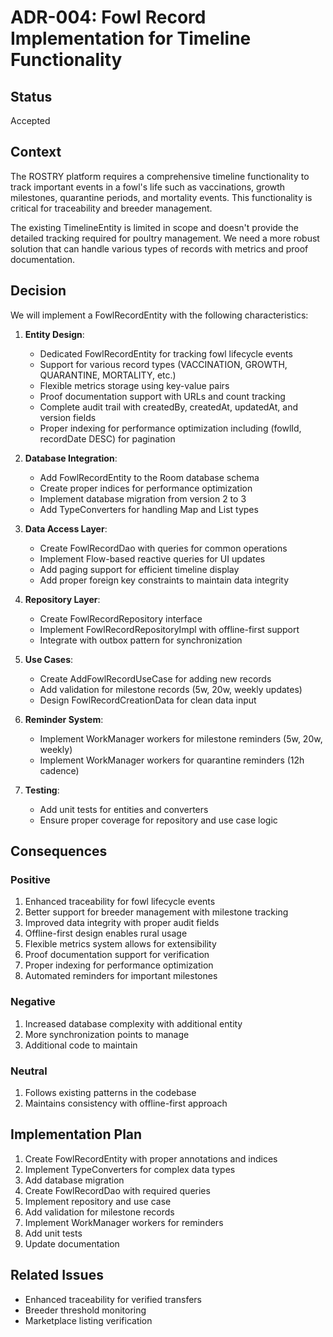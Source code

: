 # ADR-004: Fowl Record Implementation for Timeline Functionality

## Status

Accepted

## Context

The ROSTRY platform requires a comprehensive timeline functionality to track important events in a fowl's life such as vaccinations, growth milestones, quarantine periods, and mortality events. This functionality is critical for traceability and breeder management.

The existing TimelineEntity is limited in scope and doesn't provide the detailed tracking required for poultry management. We need a more robust solution that can handle various types of records with metrics and proof documentation.

## Decision

We will implement a FowlRecordEntity with the following characteristics:

1. **Entity Design**:
   - Dedicated FowlRecordEntity for tracking fowl lifecycle events
   - Support for various record types (VACCINATION, GROWTH, QUARANTINE, MORTALITY, etc.)
   - Flexible metrics storage using key-value pairs
   - Proof documentation support with URLs and count tracking
   - Complete audit trail with createdBy, createdAt, updatedAt, and version fields
   - Proper indexing for performance optimization including (fowlId, recordDate DESC) for pagination

2. **Database Integration**:
   - Add FowlRecordEntity to the Room database schema
   - Create proper indices for performance optimization
   - Implement database migration from version 2 to 3
   - Add TypeConverters for handling Map and List types

3. **Data Access Layer**:
   - Create FowlRecordDao with queries for common operations
   - Implement Flow-based reactive queries for UI updates
   - Add paging support for efficient timeline display
   - Add proper foreign key constraints to maintain data integrity

4. **Repository Layer**:
   - Create FowlRecordRepository interface
   - Implement FowlRecordRepositoryImpl with offline-first support
   - Integrate with outbox pattern for synchronization

5. **Use Cases**:
   - Create AddFowlRecordUseCase for adding new records
   - Add validation for milestone records (5w, 20w, weekly updates)
   - Design FowlRecordCreationData for clean data input

6. **Reminder System**:
   - Implement WorkManager workers for milestone reminders (5w, 20w, weekly)
   - Implement WorkManager workers for quarantine reminders (12h cadence)

7. **Testing**:
   - Add unit tests for entities and converters
   - Ensure proper coverage for repository and use case logic

## Consequences

### Positive

1. Enhanced traceability for fowl lifecycle events
2. Better support for breeder management with milestone tracking
3. Improved data integrity with proper audit fields
4. Offline-first design enables rural usage
5. Flexible metrics system allows for extensibility
6. Proof documentation support for verification
7. Proper indexing for performance optimization
8. Automated reminders for important milestones

### Negative

1. Increased database complexity with additional entity
2. More synchronization points to manage
3. Additional code to maintain

### Neutral

1. Follows existing patterns in the codebase
2. Maintains consistency with offline-first approach

## Implementation Plan

1. Create FowlRecordEntity with proper annotations and indices
2. Implement TypeConverters for complex data types
3. Add database migration
4. Create FowlRecordDao with required queries
5. Implement repository and use case
6. Add validation for milestone records
7. Implement WorkManager workers for reminders
8. Add unit tests
9. Update documentation

## Related Issues

- Enhanced traceability for verified transfers
- Breeder threshold monitoring
- Marketplace listing verification
